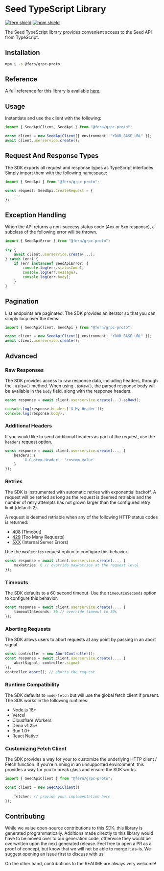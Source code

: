 # Seed TypeScript Library

[![fern shield](https://img.shields.io/badge/%F0%9F%8C%BF-Built%20with%20Fern-brightgreen)](https://buildwithfern.com?utm_source=github&utm_medium=github&utm_campaign=readme&utm_source=Seed%2FTypeScript)
[![npm shield](https://img.shields.io/npm/v/@fern/grpc-proto)](https://www.npmjs.com/package/@fern/grpc-proto)

The Seed TypeScript library provides convenient access to the Seed API from TypeScript.

## Installation

```sh
npm i -s @fern/grpc-proto
```

## Reference

A full reference for this library is available [here](./reference.md).

## Usage

Instantiate and use the client with the following:

```typescript
import { SeedApiClient, SeedApi } from "@fern/grpc-proto";

const client = new SeedApiClient({ environment: "YOUR_BASE_URL" });
await client.userservice.create();
```

## Request And Response Types

The SDK exports all request and response types as TypeScript interfaces. Simply import them with the
following namespace:

```typescript
import { SeedApi } from "@fern/grpc-proto";

const request: SeedApi.CreateRequest = {
    ...
};
```

## Exception Handling

When the API returns a non-success status code (4xx or 5xx response), a subclass of the following error
will be thrown.

```typescript
import { SeedApiError } from "@fern/grpc-proto";

try {
    await client.userservice.create(...);
} catch (err) {
    if (err instanceof SeedApiError) {
        console.log(err.statusCode);
        console.log(err.message);
        console.log(err.body);
    }
}
```

## Pagination

List endpoints are paginated. The SDK provides an iterator so that you can simply loop over the items:

```typescript
import { SeedApiClient, SeedApi } from "@fern/grpc-proto";

const client = new SeedApiClient({ environment: "YOUR_BASE_URL" });
await client.userservice.create();
```

## Advanced

### Raw Responses

The SDK provides access to raw response data, including headers, through the `.asRaw()` method. When using `.asRaw()`,
the parsed response body will be available in the `body` field, along with the response headers:

```typescript
const response = await client.userservice.create(...).asRaw();

console.log(response.headers['X-My-Header']);
console.log(response.body);
```

### Additional Headers

If you would like to send additional headers as part of the request, use the `headers` request option.

```typescript
const response = await client.userservice.create(..., {
    headers: {
        'X-Custom-Header': 'custom value'
    }
});
```

### Retries

The SDK is instrumented with automatic retries with exponential backoff. A request will be retried as long
as the request is deemed retriable and the number of retry attempts has not grown larger than the configured
retry limit (default: 2).

A request is deemed retriable when any of the following HTTP status codes is returned:

-   [408](https://developer.mozilla.org/en-US/docs/Web/HTTP/Status/408) (Timeout)
-   [429](https://developer.mozilla.org/en-US/docs/Web/HTTP/Status/429) (Too Many Requests)
-   [5XX](https://developer.mozilla.org/en-US/docs/Web/HTTP/Status/500) (Internal Server Errors)

Use the `maxRetries` request option to configure this behavior.

```typescript
const response = await client.userservice.create(..., {
    maxRetries: 0 // override maxRetries at the request level
});
```

### Timeouts

The SDK defaults to a 60 second timeout. Use the `timeoutInSeconds` option to configure this behavior.

```typescript
const response = await client.userservice.create(..., {
    timeoutInSeconds: 30 // override timeout to 30s
});
```

### Aborting Requests

The SDK allows users to abort requests at any point by passing in an abort signal.

```typescript
const controller = new AbortController();
const response = await client.userservice.create(..., {
    abortSignal: controller.signal
});
controller.abort(); // aborts the request
```

### Runtime Compatibility

The SDK defaults to `node-fetch` but will use the global fetch client if present. The SDK works in the following
runtimes:

-   Node.js 18+
-   Vercel
-   Cloudflare Workers
-   Deno v1.25+
-   Bun 1.0+
-   React Native

### Customizing Fetch Client

The SDK provides a way for your to customize the underlying HTTP client / Fetch function. If you're running in an
unsupported environment, this provides a way for you to break glass and ensure the SDK works.

```typescript
import { SeedApiClient } from "@fern/grpc-proto";

const client = new SeedApiClient({
    ...
    fetcher: // provide your implementation here
});
```

## Contributing

While we value open-source contributions to this SDK, this library is generated programmatically.
Additions made directly to this library would have to be moved over to our generation code,
otherwise they would be overwritten upon the next generated release. Feel free to open a PR as
a proof of concept, but know that we will not be able to merge it as-is. We suggest opening
an issue first to discuss with us!

On the other hand, contributions to the README are always very welcome!

